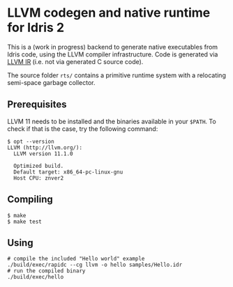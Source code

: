 # LLVM codegen and native runtime for Idris 2

This is a (work in progress) backend to generate native executables from Idris code,
using the LLVM compiler infrastructure. Code is generated via [LLVM
IR](https://llvm.org/docs/LangRef.html) (i.e. not via generated C source code).

The source folder `rts/` contains a primitive runtime system with a relocating
semi-space garbage collector.

## Prerequisites

LLVM 11 needs to be installed and the binaries available in your `$PATH`. To
check if that is the case, try the following command:

    $ opt --version
    LLVM (http://llvm.org/):
      LLVM version 11.1.0

      Optimized build.
      Default target: x86_64-pc-linux-gnu
      Host CPU: znver2

## Compiling

    $ make
    $ make test

## Using

    # compile the included "Hello world" example
    ./build/exec/rapidc --cg llvm -o hello samples/Hello.idr
    # run the compiled binary
    ./build/exec/hello
